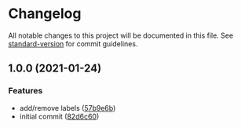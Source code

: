 # Changelog

All notable changes to this project will be documented in this file. See [standard-version](https://github.com/conventional-changelog/standard-version) for commit guidelines.

## 1.0.0 (2021-01-24)


### Features

* add/remove labels ([57b9e6b](https://github.com/amblerhq/gh-actions-pr-reviewstatus-labeler/commit/57b9e6bcce5a715adcf3fb3b42b4874585f38143))
* initial commit ([82d6c60](https://github.com/amblerhq/gh-actions-pr-reviewstatus-labeler/commit/82d6c600a1dd5d36e3efe58f3a39d1947c976597))
